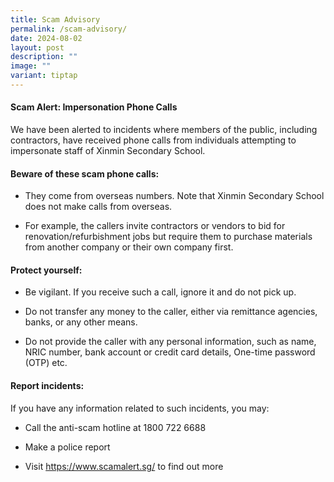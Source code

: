 ```yaml
---
title: Scam Advisory
permalink: /scam-advisory/
date: 2024-08-02
layout: post
description: ""
image: ""
variant: tiptap
---
```

<h4>Scam Alert: Impersonation Phone Calls</h4>
<p>We have been alerted to incidents where members of the public, including
contractors, have received phone calls from individuals attempting to impersonate
staff of Xinmin Secondary School.</p>
<h4>Beware of these scam phone calls:</h4>
<ul data-tight="true" class="tight">
<li>
<p>They come from overseas numbers. Note that Xinmin Secondary School does
not make calls from overseas.</p>
</li>
<li>
<p>For example, the callers invite contractors or vendors to bid for renovation/refurbishment
jobs but require them to purchase materials from another company or their
own company first.</p>
<p></p>
</li>
</ul>
<h4>Protect yourself:</h4>
<ul data-tight="true" class="tight">
<li>
<p>Be vigilant. If you receive such a call, ignore it and do not pick up.</p>
</li>
<li>
<p>Do not transfer any money to the caller, either via remittance agencies,
banks, or any other means.</p>
</li>
<li>
<p>Do not provide the caller with any personal information, such as name,
NRIC number, bank account or credit card details, One-time password (OTP)
etc.</p>
<p></p>
</li>
</ul>
<h4>Report incidents:</h4>
<p>If you have any information related to such incidents, you may:</p>
<ul data-tight="true" class="tight">
<li>
<p>Call the anti-scam hotline at 1800 722 6688</p>
</li>
<li>
<p>Make a police report</p>
</li>
<li>
<p>Visit <a href="this website" rel="noopener noreferrer nofollow" target="_blank">https://www.scamalert.sg/</a> to
find out more</p>
</li>
</ul>
<p></p>
<p></p>